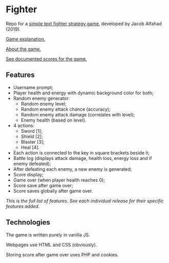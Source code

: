 # Fighter
Repo for a [simple text fighter strategy game](http://hircinus.000webhostapp.com/), developed by Jacob Alfahad (2019).

[Game explanation.](http://hircinus.000webhostapp.com/help.html)

[About the game.](http://hircinus.000webhostapp.com/about.html)

[See documented scores for the game.](http://hircinus.000webhostapp.com/highscores.php)

## Features

 - Username prompt;
 - Player health and energy with dynamic background color for both;
 - Random enemy generator:
   - Random enemy level;
   - Random enemy attack chance (accuracy);
   - Random enemy attack damage (correlates with level);
   - Enemy health (based on level).
 - 4 actions:
   - Sword [1];
   - Shield [2];
   - Blaster [3];
   - Heal [4].
 - Each action is connected to the key in square brackets beside it;
 - Battle log (displays attack damage, health loss, energy loss and if enemy defeated);
 - After defeating each enemy, a new enemy is generated;
 - Score display;
 - Game over (when player health reaches 0);
 - Score save after game over;
 - Score saves globally after game over.

*This is the full list of features. See each individual release for their specific features added.*

## Technologies

The game is written purely in vanilla JS.

Webpages use HTML and CSS (obviously).

Storing score after game over uses PHP and cookies.
